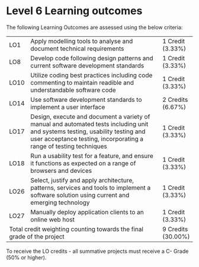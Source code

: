# Level 6 Learning outcomes

The following Learning Outcomes are assessed using the below criteria:

<table>
  <tr>
    <td>LO1</td>
    <td>Apply modelling tools to analyse and document technical requirements</td>
    <td>1 Credit<br />(3.33%)</td>
  </tr>
  <tr>
    <td>LO8</td>
    <td>Develop code following design patterns and current software development standards</td>
    <td>1 Credit<br />(3.33%)</td>
  </tr>
  <tr>
    <td>LO10</td>
    <td>Utilize coding best practices including code commenting to maintain readible and understandable software code</td>
    <td>1 Credit<br />(3.33%)</td>
  </tr>
  <tr>
    <td>LO14</td>
    <td>Use software development standards to implement a user interface</td>
    <td>2 Credits<br />(6.67%)</td>
  </tr>
  <tr>
    <td>LO17</td>
    <td>Design, execute and document a variety of manual and automated tests including unit and systems testing, usability testing and user acceptance testing, incorporating a range of testing techniques</td>
    <td>1 Credit<br />(3.33%)</td>
  </tr>
  <tr>
    <td>LO18</td>
    <td>Run a usability test for a feature, and ensure it functions as expected on a range of browsers and devices</td>
    <td>1 Credit<br />(3.33%)</td>
  </tr>
  <tr>
    <td>LO26</td>
    <td>Select, justify and apply architecture, patterns, services and tools to implement a software solution using current and emerging technology</td>
    <td>1 Credit<br />(3.33%)</td>
  </tr>
  <tr>
    <td>LO27</td>
    <td>Manually deploy application clients to an online web host</td>
    <td>1 Credit<br />(3.33%)</td>
  </tr>
  <tr>
    <td colspan="2">
      Total credit weighting counting towards the final grade of the project
    </td>
    <td>
      9 Credits<br />(30.00%)
    </td>
  </tr>
</table>

To receive the LO credits - all summative projects must receive a C- Grade
(50% or higher).